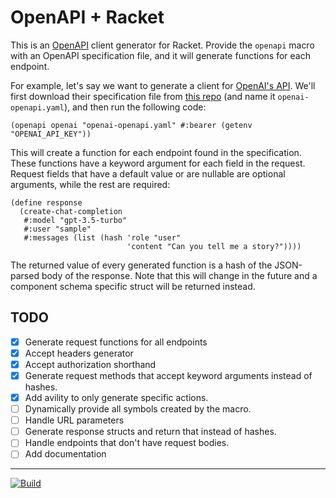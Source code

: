 # OpenAPI + Racket

This is an [OpenAPI][openapi] client generator for Racket. Provide the
`openapi` macro with an OpenAPI specification file, and it will generate
functions for each endpoint.

For example, let's say we want to generate a client for [OpenAI's
API][openai_api_docs]. We'll first download their specification file from [this
repo][openai_api_spec] (and name it `openai-openapi.yaml`), and then run the
following code:

```racket
(openapi openai "openai-openapi.yaml" #:bearer (getenv "OPENAI_API_KEY"))
```

This will create a function for each endpoint found in the specification. These
functions have a keyword argument for each field in the request. Request fields
that have a default value or are nullable are optional arguments, while the
rest are required:

```racket
(define response
  (create-chat-completion
   #:model "gpt-3.5-turbo"
   #:user "sample"
   #:messages (list (hash 'role "user"
                          'content "Can you tell me a story?"))))
```

The returned value of every generated function is a hash of the JSON-parsed
body of the response. Note that this will change in the future and a component
schema specific struct will be returned instead.

## TODO

- [x] Generate request functions for all endpoints
- [x] Accept headers generator
- [x] Accept authorization shorthand
- [x] Generate request methods that accept keyword arguments instead of hashes.
- [x] Add avility to only generate specific actions.
- [ ] Dynamically provide all symbols created by the macro.
- [ ] Handle URL parameters
- [ ] Generate response structs and return that instead of hashes.
- [ ] Handle endpoints that don't have request bodies.
- [ ] Add documentation

---

[![Build](https://github.com/minond/racket-openai-api-client/actions/workflows/ci.yml/badge.svg)](https://github.com/minond/racket-openai-api-client/actions/workflows/ci.yml)

[openapi]: https://openapi-generator.tech
[openai_api_docs]: https://platform.openai.com/docs/introduction
[openai_api_spec]: https://github.com/openai/openai-openapi/tree/master
